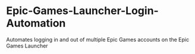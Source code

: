 # Epic-Games-Launcher-Login-Automation
Automates logging in and out of multiple Epic Games accounts on the Epic Games Launcher
